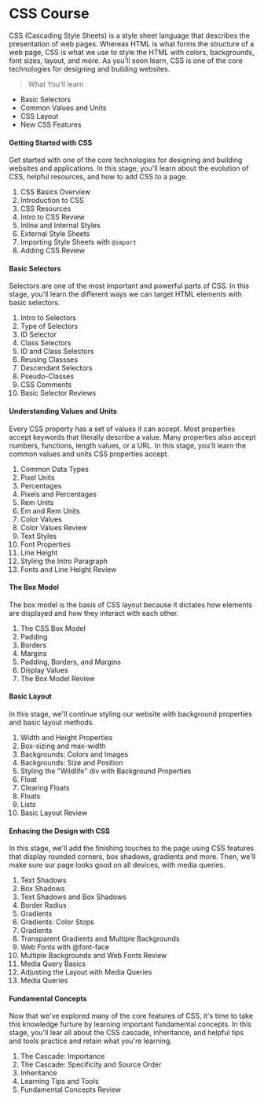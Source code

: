 # CSS Course 

CSS (Cascading Style Sheets) is a style sheet language that describes the presentation of web pages. Whereas HTML is what forms the structure of a web page, CSS is what we use to style the HTML with colors, backgrounds, font sizes, layout, and more. As you'll soon learn, CSS is one of the core technologies for designing and building websites.


> What You'll learn 

* Basic Selectors
* Common Values and Units 
* CSS Layout 
* New CSS Features 

#### Getting Started with CSS

Get started with one of the core technologies for designing and building websites and applications. In this stage, you'll learn about the evolution of CSS, helpful resources, and how to add CSS to a page. 

1. CSS Basics Overview
2. Introduction to CSS
3. CSS Resources
4. Intro to CSS Review
5. Inline and Internal Styles
6. External Style Sheets
7. Importing Style Sheets with `@import`
8. Adding CSS Review

#### Basic Selectors

Selectors are one of the most important and powerful parts of CSS. In this stage, you'll learn the different ways we can target HTML elements with basic selectors.
1. Intro to Selectors
2. Type of Selectors
3. ID Selector 
4. Class Selectors
5. ID and Class Selectors
6. Reusing Classses
7. Descendant Selectors
8. Pseudo-Classes
9. CSS Comments
10. Basic Selector Reviews

#### Understanding Values and Units 

Every CSS property has a set of values it can accept. Most properties accept keywords that literally describe a value. Many properties also accept numbers, functions, length values, or a URL. In this stage, you'll learn the common values and units CSS properties accept.
1. Common Data Types
2. Pixel Units
3. Percentages
4. Pixels and Percentages
5. Rem Units
6. Em and Rem Units
7. Color Values
8. Color Values Review
9. Text Styles
10. Font Properties
11. Line Height 
12. Styling the Intro Paragraph 
13. Fonts and Line Height Review

#### The Box Model

The box model is the basis of CSS layout because it dictates how elements are displayed and how they interact with each other.
1. The CSS Box Model
2. Padding
3. Borders
4. Margins 
5. Padding, Borders, and Margins
6. Display Values
7. The Box Model Review

#### Basic Layout

In this stage, we'll continue styling our website with background properties and basic layout methods.
1. Width and Height Properties
2. Box-sizing and max-width 
3. Backgrounds: Colors and Images
3. Backgrounds: Size and Position
4. Styling the "Wildlife" div with Background Properties
5. Float
6. Clearing Floats
6. Floats
7. Lists
8. Basic Layout Review

#### Enhacing the Design with CSS

In this stage, we'll add the finishing touches to the page using CSS features that display rounded corners, box shadows, gradients and more. Then, we'll make sure our page looks good on all devices, with media queries.
1. Text Shadows
2. Box Shadows
3. Text Shadows and Box Shadows
4. Border Radius
5. Gradients 
6. Gradients: Color Stops
7. Gradients
8. Transparent Gradients and Multiple Backgrounds 
9. Web Fonts with @font-face
10. Multiple Backgrounds and Web Fonts Review
11. Media Query Basics
12. Adjusting the Layout with Media Queries
13. Media Queries 

#### Fundamental Concepts

Now that we've explored many of the core features of CSS, it's time to take this knowledge furture by learning important fundamental concepts. In this stage, you'll lear all about the CSS cascade, inheritance, and helpful tips and tools practice and retain what you're learning. 
1. The Cascade: Importance 
2. The Cascade: Specificity and Source Order
3. Inheritance
4. Learning Tips and Tools
5. Fundamental Concepts Review

